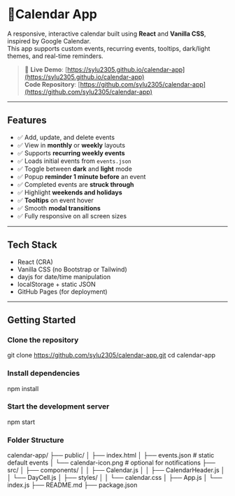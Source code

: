 <!-- 🏷Project Title -->
# 📅Calendar App

<!-- Short Project Summary -->
A responsive, interactive calendar built using **React** and **Vanilla CSS**, inspired by Google Calendar.  
This app supports custom events, recurring events, tooltips, dark/light themes, and real-time reminders.

<!--  Live Demo & GitHub Links -->
> 🔗 **Live Demo**: [https://sylu2305.github.io/calendar-app](https://sylu2305.github.io/calendar-app)  
> **Code Repository**: [https://github.com/sylu2305/calendar-app](https://github.com/sylu2305/calendar-app)

---

<!-- Key Features -->
##  Features

- ✅ Add, update, and delete events
- ✅ View in **monthly** or **weekly** layouts
- ✅ Supports **recurring weekly events**
- ✅ Loads initial events from `events.json`
- ✅ Toggle between **dark** and **light** mode
- ✅ Popup **reminder 1 minute before** an event
- ✅ Completed events are **struck through**
- ✅ Highlight **weekends and holidays**
- ✅ **Tooltips** on event hover
- ✅ Smooth **modal transitions**
- ✅ Fully responsive on all screen sizes

---

<!-- 🛠Technologies Used -->
##  Tech Stack

-  React (CRA)
-  Vanilla CSS (no Bootstrap or Tailwind)
- dayjs for date/time manipulation
- localStorage + static JSON
- GitHub Pages (for deployment)

---

<!--  Setup Instructions -->
##  Getting Started

### Clone the repository
git clone https://github.com/sylu2305/calendar-app.git
cd calendar-app


### Install dependencies
npm install

### Start the development server
npm start


### Folder Structure

calendar-app/
├── public/
│   ├── index.html
│   ├── events.json         # static default events
│   └── calendar-icon.png   # optional for notifications
├── src/
│   ├── components/
│   │   ├── Calendar.js
│   │   ├── CalendarHeader.js
│   │   └── DayCell.js
│   ├── styles/
│   │   └── calendar.css
│   ├── App.js
│   └── index.js
├── README.md
├── package.json
